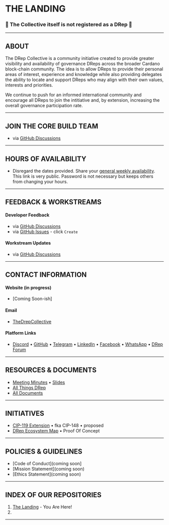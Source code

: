 # THE LANDING
### 🛑 The Collective itself is not registered as a DRep 🛑
---

## ABOUT
The DRep Collective is a community initiative created to provide greater visibility and availability of governance DReps across the broader Cardano block-chain community. The idea is to allow DReps to provide their personal areas of interest, experience and knowledge while also providing delegates the ability to locate and support DReps who may align with their own values, interests and priorities.

We continue to push for an informed international community and encourage all DReps to join the intitiative and, by extension, increasing the overall governance participation rate.

---
## JOIN THE CORE BUILD TEAM
- via [GitHub Discussions](https://github.com/orgs/DRep-Collective/discussions/categories/workstream_onboarding)
 
---

## HOURS OF AVAILABILITY
- Disregard the dates provided. Share your [general weekly availability](https://www.when2meet.com/?28975121-mDUGF). This link is very public. Password is not necessary but keeps others from changing your hours.

---

## FEEDBACK & WORKSTREAMS

#### Developer Feedback
- via [GitHub Discussions](https://github.com/orgs/DRep-Collective/discussions/categories/developer_feedback)
- via [GitHub Issues](https://github.com/DRep-Collective/Landing/issues/new?template=developer-feedback.md) - click `Create`

#### Workstream Updates
- via [GitHub Discussions](https://github.com/orgs/DRep-Collective/discussions/categories/workstream_report)

---

## CONTACT INFORMATION

#### Website (in progress)
- [Coming Soon-ish]

#### Email
- [TheDrepCollective](mailto:thedrepcollective@gmail.com)

#### Platform Links
- [Discord](https://discord.gg/VHzZCBxNDm) • [GitHub](https://github.com/DRep-Collective) • [Telegram](https://t.me/+Y1HJLBoLK-UyNDc5) • [LinkedIn](https://www.linkedin.com/company/the-drep-collective/) • [Facebook](https://www.facebook.com/profile.php?id=61572466194346) • [WhatsApp](https://chat.whatsapp.com/KZVsqc3GrLhIkkyMX6KKYR) • [DRep Forum](https://linktr.ee/drepforum)

---

## RESOURCES & DOCUMENTS
- [Meeting Minutes](https://github.com/DRep-Collective/Landing/blob/main/docs/meeting-minutes/index.md) • [Slides](https://github.com/DRep-Collective/Landing/tree/main/docs/meeting-minutes/slides)
- [All Things DRep](https://github.com/DRep-Collective/landing/blob/main/resources/all-things-drep.md)
- [All Documents](https://github.com/DRep-Collective/Landing/blob/main/docs/index.md)

---

## INITIATIVES
- [CIP-119 Extension](https://drep-eco.vercel.app/cip148) • fka CIP-148 • proposed
- [DRep Ecosystem Map](https://drep-eco.vercel.app/) • Proof Of Concept

---

## POLICIES & GUIDELINES
- [Code of Conduct](coming soon]
- [Mission Statement](coming soon)
- [Ethics Statement](coming soon)

---

## INDEX OF OUR REPOSITORIES
1. [The Landing](https://github.com/DRep-Collective/landing) - You Are Here!
2. 
---

